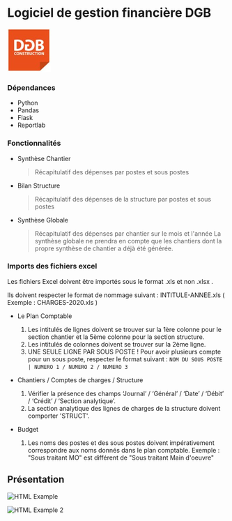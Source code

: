 # Logiciel de gestion financière DGB
![DGB LOGO](https://github.com/vidanm/DGB-Gestion/blob/master/images/DGB.jpeg)

### Dépendances
- Python
- Pandas
- Flask
- Reportlab

### Fonctionnalités

- Synthèse Chantier
    > Récapitulatif des dépenses par postes et sous postes

- Bilan Structure
    > Récapitulatif des dépenses de la structure par postes et sous postes

- Synthèse Globale
    > Récapitulatif des dépenses par chantier sur le mois et l'année 
    > La synthèse globale ne prendra en compte que les chantiers dont la propre synthèse de chantier a déjà été générée.

### Imports des fichiers excel

Les fichiers Excel doivent être importés sous le format .xls et non .xlsx .

Ils doivent respecter le format de nommage suivant : INTITULE-ANNEE.xls
( Exemple : CHARGES-2020.xls )

- Le Plan Comptable
    1. Les intitulés de lignes doivent se trouver sur la 1ère colonne pour le section chantier et la 5ème colonne pour la section structure.
    2. Les intitulés de colonnes doivent se trouver sur la 2ème ligne.
    3. UNE SEULE LIGNE PAR SOUS POSTE ! Pour avoir plusieurs compte pour un sous poste, respecter le format suivant :
`NOM DU SOUS POSTE | NUMERO 1 / NUMERO 2 / NUMERO 3`

- Chantiers / Comptes de charges / Structure
    1. Vérifier la présence des champs ‘Journal’ / ‘Général’ / ‘Date’ / ‘Débit’ / ‘Crédit’ / ‘Section analytique’.
    2. La section analytique des lignes de charges de la structure doivent comporter 'STRUCT'.

- Budget
    1. Les noms des postes et des sous postes doivent impérativement correspondre aux noms donnés dans le plan
comptable. Exemple : "Sous traitant MO" est différent de "Sous traitant Main d'oeuvre"


## Présentation
![HTML Example](https://github.com/vidanm/DGB_Gesfin/blob/master/images/Capture%20d%E2%80%99%C3%A9cran%20de%202021-01-29%2015-53-25.png)

![HTML Example 2](https://github.com/vidanm/DGB_Gesfin/blob/master/images/Capture%20d%E2%80%99%C3%A9cran%20de%202021-01-29%2015-52-55.png)


